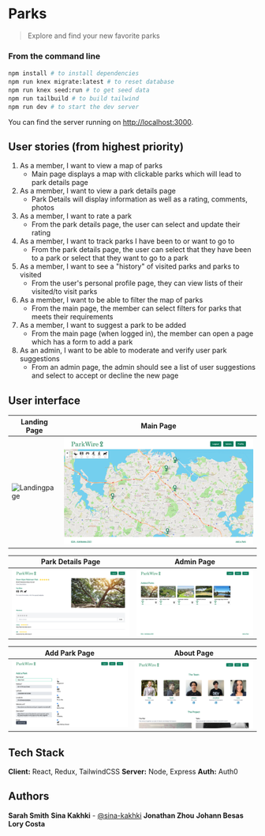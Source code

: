 # Parks

> Explore and find your new favorite parks

### From the command line

```bash
npm install # to install dependencies
npm run knex migrate:latest # to reset database
npm run knex seed:run # to get seed data
npm run tailbuild # to build tailwind
npm run dev # to start the dev server
```

You can find the server running on [http://localhost:3000](http://localhost:3000).

## User stories (from highest priority)
1. As a member, I want to view a map of parks
    - Main page displays a map with clickable parks which will lead to park details page
2. As a member, I want to view a park details page
    - Park Details will display information as well as a rating, comments, photos
3. As a member, I want to rate a park
    - From the park details page, the user can select and update their rating
4. As a member, I want to track parks I have been to or want to go to
    - From the park details page, the user can select that they have been to a park or select that they want to go to a park
5. As a member, I want to see a "history" of visited parks and parks to visited
    - From the user's personal profile page, they can view lists of their visited/to visit parks
6. As a member, I want to be able to filter the map of parks
    - From the main page, the member can select filters for parks that meets their requirements
7. As a member, I want to suggest a park to be added
    - From the main page (when logged in), the member can open a page which has a form to add a park
8. As an admin, I want to be able to moderate and verify user park suggestions
    - From an admin page, the admin should see a list of user suggestions and select to accept or decline the new page


## User interface

Landing Page|Main Page
------------------------------------|------------------------------
![Landingpage](docs/landingPage.png)|![MainPage](docs/mainPage.png)

Park Details Page|Admin Page
------------------------------------|------------------------------
![ParkDetails](docs/parkDetailsPage.png)|![AdminPage](docs/adminPage.png)

Add Park Page|About Page
------------------------------------|-------------------------------
![AboutPage](docs/addPark.png)|![AddParkPage](docs/aboutPage.png)


## Tech Stack
**Client:** React, Redux, TailwindCSS
**Server:** Node, Express
**Auth:** Auth0


## Authors
**Sarah Smith**
**Sina Kakhki** - [@sina-kakhki](https://github.com/sina-kakhki)
**Jonathan Zhou**
**Johann Besas**
**Lory Costa**
